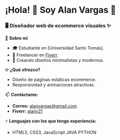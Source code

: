 # ¡Hola! 👋 Soy Alan Vargas 🚀

### 🖥️ Diseñador web de ecommerce visuales ✨

🌟 **Sobre mí**  
- 🎓 Estudiante en [Universidad Santo Tomás].
- 💼 Freelancer en [Fiverr](https://es.fiverr.com/alanv21?public_mode=true).
- 🎨 Creando diseños minimalistas y modernos.

🌐 **¿Qué ofrezco?**  
- Diseño de páginas estáticas ecommerce.  
- Responsividad y animaciones atractivas.

📫 **Contáctame:**  
- **Correo:** [alanvargas@gmail.com](mailto:alanvargas@gmail.com)  
- **Fiverr:** [alanv21](https://es.fiverr.com/alanv21?public_mode=true)
  
⚡ **Lenguajes con los que tengo experiencia:**  
- HTML5, CSS3, JavaScript JAVA PYTHON  




<!---
AlanSstack/AlanSstack is a ✨ special ✨ repository because its `README.md` (this file) appears on your GitHub profile.
You can click the Preview link to take a look at your changes.
--->
